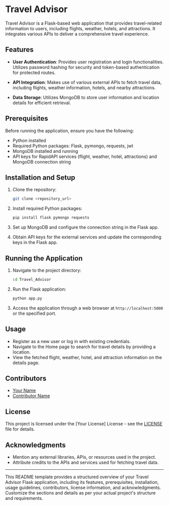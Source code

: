 # Travel Advisor

Travel Advisor is a Flask-based web application that provides travel-related information to users, including flights, weather, hotels, and attractions. It integrates various APIs to deliver a comprehensive travel experience.

## Features

- **User Authentication**: Provides user registration and login functionalities. Utilizes password hashing for security and token-based authentication for protected routes.

- **API Integration**: Makes use of various external APIs to fetch travel data, including flights, weather information, hotels, and nearby attractions.

- **Data Storage**: Utilizes MongoDB to store user information and location details for efficient retrieval.

## Prerequisites

Before running the application, ensure you have the following:

- Python installed
- Required Python packages: Flask, pymongo, requests, jwt
- MongoDB installed and running
- API keys for RapidAPI services (flight, weather, hotel, attractions) and MongoDB connection string

## Installation and Setup

1. Clone the repository:

    ```bash
    git clone <repository_url>
    ```

2. Install required Python packages:

    ```bash
    pip install flask pymongo requests
    ```

3. Set up MongoDB and configure the connection string in the Flask app.

4. Obtain API keys for the external services and update the corresponding keys in the Flask app.

## Running the Application

1. Navigate to the project directory:

    ```bash
    cd Travel_Advisor
    ```

2. Run the Flask application:

    ```bash
    python app.py
    ```

3. Access the application through a web browser at `http://localhost:5000` or the specified port.

## Usage

- Register as a new user or log in with existing credentials.
- Navigate to the Home page to search for travel details by providing a location.
- View the fetched flight, weather, hotel, and attraction information on the details page.

## Contributors

- [Your Name](https://github.com/yourusername)
- [Contributor Name](https://github.com/contributorusername)

## License

This project is licensed under the [Your License] License - see the [LICENSE](LICENSE) file for details.

## Acknowledgments

- Mention any external libraries, APIs, or resources used in the project.
- Attribute credits to the APIs and services used for fetching travel data.

---

This README template provides a structured overview of your Travel Advisor Flask application, including its features, prerequisites, installation, usage guidelines, contributors, license information, and acknowledgments. Customize the sections and details as per your actual project's structure and requirements.